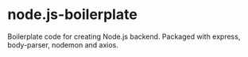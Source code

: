 # node.js-boilerplate
Boilerplate code for creating Node.js backend. Packaged with express, body-parser, nodemon and axios. 
